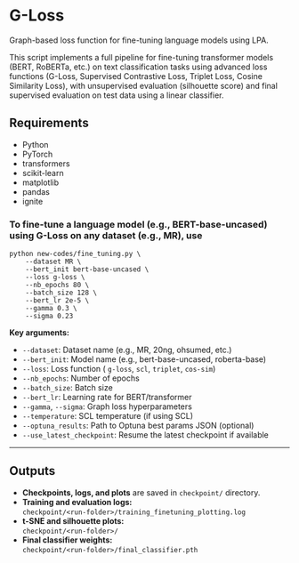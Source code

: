 # G-Loss
Graph-based loss function for fine-tuning language models using LPA.

This script implements a full pipeline for fine-tuning transformer models (BERT, RoBERTa, etc.) on text classification tasks using advanced loss functions (G-Loss, Supervised Contrastive Loss, Triplet Loss, Cosine Similarity Loss), with unsupervised evaluation (silhouette score) and final supervised evaluation on test data using a linear classifier.

## Requirements

- Python 
- PyTorch
- transformers
- scikit-learn
- matplotlib
- pandas
- ignite

### To fine-tune a language model (e.g., BERT-base-uncased) using G-Loss on any dataset (e.g., MR), use
```
python new-codes/fine_tuning.py \
    --dataset MR \    
    --bert_init bert-base-uncased \
    --loss g-loss \
    --nb_epochs 80 \
    --batch_size 128 \
    --bert_lr 2e-5 \
    --gamma 0.3 \
    --sigma 0.23
```

**Key arguments:**
- `--dataset`: Dataset name (e.g., MR, 20ng, ohsumed, etc.)
- `--bert_init`: Model name (e.g., bert-base-uncased, roberta-base)
- `--loss`: Loss function ( `g-loss`, `scl`, `triplet`, `cos-sim`)
- `--nb_epochs`: Number of epochs
- `--batch_size`: Batch size
- `--bert_lr`: Learning rate for BERT/transformer
- `--gamma`, `--sigma`: Graph loss hyperparameters
- `--temperature`: SCL temperature (if using SCL)
- `--optuna_results`: Path to Optuna best params JSON (optional)
- `--use_latest_checkpoint`: Resume the latest checkpoint if available

---
## Outputs

- **Checkpoints, logs, and plots** are saved in `checkpoint/` directory.
- **Training and evaluation logs:**  
  `checkpoint/<run-folder>/training_finetuning_plotting.log`
- **t-SNE and silhouette plots:**  
  `checkpoint/<run-folder>/`
- **Final classifier weights:**  
  `checkpoint/<run-folder>/final_classifier.pth`

